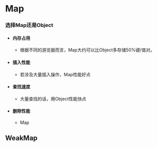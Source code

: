 # Map
### 选择Map还是Object
+ #### 内存占用
    + 根据不同的游览器而言，Map大约可以比Object多存储50%键/值对。
+ #### 插入性能
    + 若涉及大量插入操作，Map性能好点
+ #### 查找速度
    + 大量查找的话，用Object性能快点
+ #### 删除性能 
    + Map
    
## WeakMap
